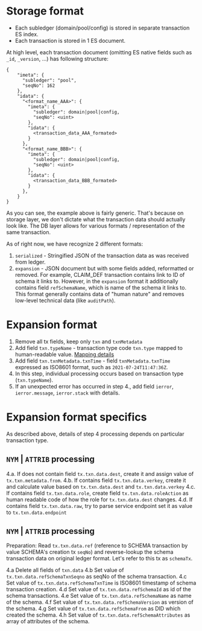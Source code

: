 # Storage format

- Each subledger (domain/pool/config) is stored in separate transaction ES index. 
- Each transaction is stored in 1 ES document. 

At high level, each transaction document (omitting ES native fields such as `_id`, `_version`, ...) has following structure:
```
{
    "imeta": {
      "subledger": "pool",
      "seqNo": 162
    },
    "idata": {
      "<format_name_AAA>": {
        "imeta": {
          "subledger": domain|pool|config,
          "seqNo": <uint>
        },
        "idata": {
          <transaction_data_AAA_formated>
        }
      },
      "<format_name_BBB>": {
        "imeta": {
          "subledger": domain|pool|config,
          "seqNo": <uint>
        },
        "idata": {
          <transaction_data_BBB_formated>
        }
      },
    }
}
```
As you can see, the example above is fairly generic. That's because on storage layer, we don't 
dictate what the transaction data should actually look like. The DB layer allows for various
formats / representation of the same transaction.

As of right now, we have recognize 2 different formats:
1. `serialized` - Stringified JSON of the transaction data as was received from ledger. 
2. `expansion` - JSON document but with some fields added, reformatted or removed. For
example, CLAIM_DEF transaction contains link to ID of schema it links to. However, in 
   the `expansion` format it additionally contains field `refSchemaName`, which is name
   of the schema it links to. This format generally contains data of "human nature" and
   removes low-level technical data (like `auditPath`).
   
# Expansion format
1. Remove all tx fields, keep only `txn` and `txnMetadata`
2. Add field `txn.typeName` - transaction type code `txn.type` mapped to 
   human-readable value. [Mapping details](../indyscan-txtype/src/txdata.js)
3. Add field `txn.txnMetadata.txnTime` - field `txnMetadata.txnTime` expressed as ISO8601 
   format, such as `2021-07-24T11:47:36Z`.
4. In this step, individual processing occurs based on transaction type (`txn.typeName`).
5. If an unexpected error has occurred in step 4., add field `ierror`, `ierror.message`,
   `ierror.stack` with details.


# Expansion format specifics
As described above, details of step 4 processing depends on particular transaction type.

## `NYM` | `ATTRIB` processing
4.a. If does not contain field `tx.txn.data.dest`, create it and assign value of `tx.txn.metadata.from`.
4.b. If contains field `tx.txn.data.verkey`, create it and calculate value based on `tx.txn.data.dest` and `tx.txn.data.verkey`
4.c. If contains field `tx.txn.data.role`, create field `tx.txn.data.roleAction` as human readable code of how the role for `tx.txn.data.dest` changes.
4.d. If contains field `tx.txn.data.raw`, try to parse service endpoint set it as value to `tx.txn.data.endpoint`

## `NYM` | `ATTRIB` processing
Preparation: Read `tx.txn.data.ref` (reference to SCHEMA transaction by value SCHEMA's creation tx `seqNo`) and reverse-lookup
the schema transaction data on original ledger format. Let's refer to this tx as `schemaTx`.

4.a Delete all fields of `txn.data`
4.b Set value of `tx.txn.data.refSchemaTxnSeqno` as seqNo of the schema transaction.
4.c Set value of `tx.txn.data.refSchemaTxnTime` is ISO8601 timestamp of schema transaction creation.
4.d Set value of `tx.txn.data.refSchemaId` as id of the schema transactions.
4.e Set value of `tx.txn.data.refSchemaName` as name of the schema.
4.f Set value of `tx.txn.data.refSchemaVersion` as version of the schema.
4.g Set value of `tx.txn.data.refSchemaFrom` as DID which created the schema.
4.h Set value of `tx.txn.data.refSchemaAttributes` as array of attributes of the schema.






